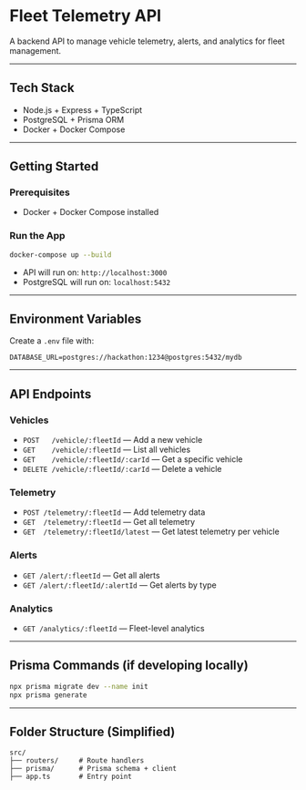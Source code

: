 # Fleet Telemetry API

A backend API to manage vehicle telemetry, alerts, and analytics for fleet management.

---

## Tech Stack

- Node.js + Express + TypeScript
- PostgreSQL + Prisma ORM
- Docker + Docker Compose

---

## Getting Started

### Prerequisites

- Docker + Docker Compose installed

### Run the App

```bash
docker-compose up --build
```

- API will run on: `http://localhost:3000`
- PostgreSQL will run on: `localhost:5432`

---

## Environment Variables

Create a `.env` file with:

```
DATABASE_URL=postgres://hackathon:1234@postgres:5432/mydb
```

---

## API Endpoints

### Vehicles

- `POST   /vehicle/:fleetId` — Add a new vehicle
- `GET    /vehicle/:fleetId` — List all vehicles
- `GET    /vehicle/:fleetId/:carId` — Get a specific vehicle
- `DELETE /vehicle/:fleetId/:carId` — Delete a vehicle

### Telemetry

- `POST /telemetry/:fleetId` — Add telemetry data
- `GET  /telemetry/:fleetId` — Get all telemetry
- `GET  /telemetry/:fleetId/latest` — Get latest telemetry per vehicle

### Alerts

- `GET /alert/:fleetId` — Get all alerts
- `GET /alert/:fleetId/:alertId` — Get alerts by type

### Analytics

- `GET /analytics/:fleetId` — Fleet-level analytics

---

## Prisma Commands (if developing locally)

```bash
npx prisma migrate dev --name init
npx prisma generate
```

---

## Folder Structure (Simplified)

```
src/
├── routers/     # Route handlers
├── prisma/      # Prisma schema + client
├── app.ts       # Entry point
```
